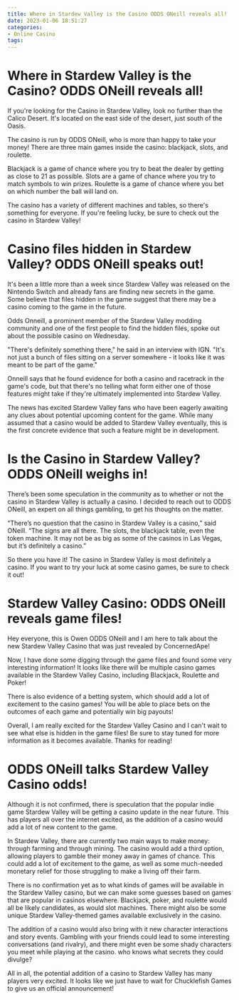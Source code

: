```yaml
---
title: Where in Stardew Valley is the Casino ODDS ONeill reveals all!
date: 2023-01-06 18:51:27
categories:
- Online Casino
tags:
---
```



#  Where in Stardew Valley is the Casino? ODDS ONeill reveals all!

If you're looking for the Casino in Stardew Valley, look no further than the Calico Desert. It's located on the east side of the desert, just south of the Oasis.

The casino is run by ODDS ONeill, who is more than happy to take your money! There are three main games inside the casino: blackjack, slots, and roulette.

Blackjack is a game of chance where you try to beat the dealer by getting as close to 21 as possible. Slots are a game of chance where you try to match symbols to win prizes. Roulette is a game of chance where you bet on which number the ball will land on.

The casino has a variety of different machines and tables, so there's something for everyone. If you're feeling lucky, be sure to check out the casino in Stardew Valley!

#  Casino files hidden in Stardew Valley? ODDS ONeill speaks out!

It's been a little more than a week since Stardew Valley was released on the Nintendo Switch and already fans are finding new secrets in the game. Some believe that files hidden in the game suggest that there may be a casino coming to the game in the future.

Odds Onneill, a prominent member of the Stardew Valley modding community and one of the first people to find the hidden files, spoke out about the possible casino on Wednesday.

"There's definitely something there," he said in an interview with IGN. "It's not just a bunch of files sitting on a server somewhere - it looks like it was meant to be part of the game."

Onneill says that he found evidence for both a casino and racetrack in the game's code, but that there's no telling what form either one of those features might take if they're ultimately implemented into Stardew Valley.

The news has excited Stardew Valley fans who have been eagerly awaiting any clues about potential upcoming content for the game. While many assumed that a casino would be added to Stardew Valley eventually, this is the first concrete evidence that such a feature might be in development.

#  Is the Casino in Stardew Valley? ODDS ONeill weighs in!

There’s been some speculation in the community as to whether or not the casino in Stardew Valley is actually a casino. I decided to reach out to ODDS ONeill, an expert on all things gambling, to get his thoughts on the matter.

“There’s no question that the casino in Stardew Valley is a casino,” said ONeill. “The signs are all there. The slots, the blackjack table, even the token machine. It may not be as big as some of the casinos in Las Vegas, but it’s definitely a casino.”

So there you have it! The casino in Stardew Valley is most definitely a casino. If you want to try your luck at some casino games, be sure to check it out!

#  Stardew Valley Casino: ODDS ONeill reveals game files!

Hey everyone, this is Owen ODDS ONeill and I am here to talk about the new Stardew Valley Casino that was just revealed by ConcernedApe!

Now, I have done some digging through the game files and found some very interesting information! It looks like there will be multiple casino games available in the Stardew Valley Casino, including Blackjack, Roulette and Poker!

There is also evidence of a betting system, which should add a lot of excitement to the casino games! You will be able to place bets on the outcomes of each game and potentially win big payouts!

Overall, I am really excited for the Stardew Valley Casino and I can't wait to see what else is hidden in the game files! Be sure to stay tuned for more information as it becomes available. Thanks for reading!

#  ODDS ONeill talks Stardew Valley Casino odds!

Although it is not confirmed, there is speculation that the popular indie game Stardew Valley will be getting a casino update in the near future. This has players all over the internet excited, as the addition of a casino would add a lot of new content to the game.

In Stardew Valley, there are currently two main ways to make money: through farming and through mining. The casino would add a third option, allowing players to gamble their money away in games of chance. This could add a lot of excitement to the game, as well as some much-needed monetary relief for those struggling to make a living off their farm.

There is no confirmation yet as to what kinds of games will be available in the Stardew Valley casino, but we can make some guesses based on games that are popular in casinos elsewhere. Blackjack, poker, and roulette would all be likely candidates, as would slot machines. There might also be some unique Stardew Valley-themed games available exclusively in the casino.

The addition of a casino would also bring with it new character interactions and story events. Gambling with your friends could lead to some interesting conversations (and rivalry), and there might even be some shady characters you meet while playing at the casino. who knows what secrets they could divulge?

All in all, the potential addition of a casino to Stardew Valley has many players very excited. It looks like we just have to wait for Chucklefish Games to give us an official announcement!
